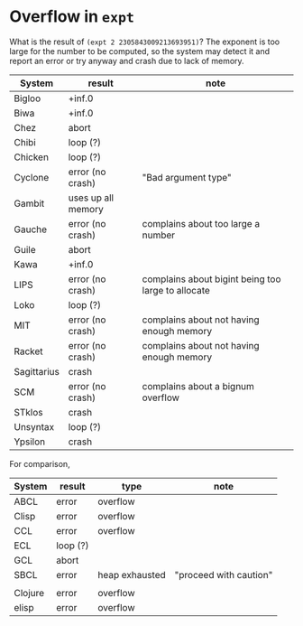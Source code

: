 # Overflow in `expt`

What is the result of `(expt 2 2305843009213693951)`?
The exponent is too large for the number to be computed, so the system may
detect it and report an error or try anyway and crash due to lack of memory.

| System      | result             | note                                               |
|-------------|--------------------|----------------------------------------------------|
| Bigloo      | +inf.0             |                                                    |
| Biwa        | +inf.0             |                                                    |
| Chez        | abort              |                                                    |
| Chibi       | loop (?)           |                                                    |
| Chicken     | loop (?)           |                                                    |
| Cyclone     | error (no crash)   | "Bad argument type"                                |
| Gambit      | uses up all memory |                                                    |
| Gauche      | error (no crash)   | complains about too large a number                 |
| Guile       | abort              |                                                    |
| Kawa        | +inf.0             |                                                    |
| LIPS        | error (no crash)   | complains about bigint being too large to allocate |
| Loko        | loop (?)           |                                                    |
| MIT         | error (no crash)   | complains about not having enough memory           |
| Racket      | error (no crash)   | complains about not having enough memory           |
| Sagittarius | crash              |                                                    |
| SCM         | error (no crash)   | complains about a bignum overflow                  |
| STklos      | crash              |                                                    |
| Unsyntax    | loop (?)           |                                                    |
| Ypsilon     | crash              |                                                    |


For comparison,

| System  | result   | type           | note                   |
|---------|----------|----------------|------------------------|
| ABCL    | error    | overflow       |                        |
| Clisp   | error    | overflow       |                        |
| CCL     | error    | overflow       |                        |
| ECL     | loop (?) |                |                        |
| GCL     | abort    |                |                        |
| SBCL    | error    | heap exhausted | "proceed with caution" |
|         |          |                |                        |
| Clojure | error    | overflow       |                        |
| elisp   | error    | overflow       |                        |
